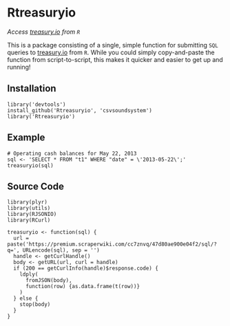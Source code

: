 # Rtreasuryio
_Access [treasury.io](http://treasury.io) from `R`_

This is a package consisting of a single, simple function for submitting `SQL` queries to [treasury.io](http://treasury.io) from `R`. While you could simply copy-and-paste the function from script-to-script, this makes it quicker and easier to get up and running!

## Installation
```
library('devtools')
install_github('Rtreasuryio', 'csvsoundsystem')
library('Rtreasuryio')
```

## Example
```
# Operating cash balances for May 22, 2013
sql <- 'SELECT * FROM "t1" WHERE "date" = \'2013-05-22\';'
treasuryio(sql)
```

## Source Code
```
library(plyr)
library(utils)
library(RJSONIO)
library(RCurl)

treasuryio <- function(sql) {
  url = paste('https://premium.scraperwiki.com/cc7znvq/47d80ae900e04f2/sql/?q=', URLencode(sql), sep = '')
  handle <- getCurlHandle()
  body <- getURL(url, curl = handle)
  if (200 == getCurlInfo(handle)$response.code) {
    ldply(
      fromJSON(body),
      function(row) {as.data.frame(t(row))}
    )
  } else {
    stop(body)
  }
}
```
